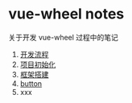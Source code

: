 # vue-wheel notes

关于开发 vue-wheel 过程中的笔记

1. [开发流程](./notes/overview.md)
2. [项目初始化](./notes/initialize.md)
3. [框架搭建](./notes/framework-building.md)
4. [button](./notes/button.md)
5. xxx